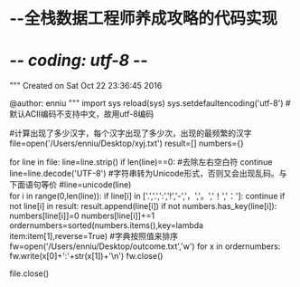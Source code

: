 # --全栈数据工程师养成攻略的代码实现
# -*- coding: utf-8 -*-
"""
Created on Sat Oct 22 23:36:45 2016

@author: enniu
"""
import sys 
reload(sys) 
sys.setdefaultencoding('utf-8') #默认ACII编码不支持中文，故用utf-8编码

#计算出现了多少汉字，每个汉字出现了多少次，出现的最频繁的汉字
file=open('/Users/enniu/Desktop/xyj.txt')
result=[]
numbers={}

for line in file:
    line=line.strip()
    if len(line)==0:  #去除左右空白符
        continue
    line=line.decode('UTF-8')  #字符串转为Unicode形式，否则又会出现乱码。与下面语句等价
    #line=unicode(line)    
    for i in range(0,len(line)):
        if line[i] in ['.','.',':','!','-','，','。','！','：']:
            continue
        if not line[i] in result:
            result.append(line[i])
        if not numbers.has_key(line[i]):
            numbers[line[i]]=0
        numbers[line[i]]+=1
ordernumbers=sorted(numbers.items(),key=lambda item:item[1],reverse=True)   #字典按照值来排序
fw=open('/Users/enniu/Desktop/outcome.txt','w')
for x in ordernumbers:
    fw.write(x[0]+':'+str(x[1])+'\n')
fw.close()

file.close()
